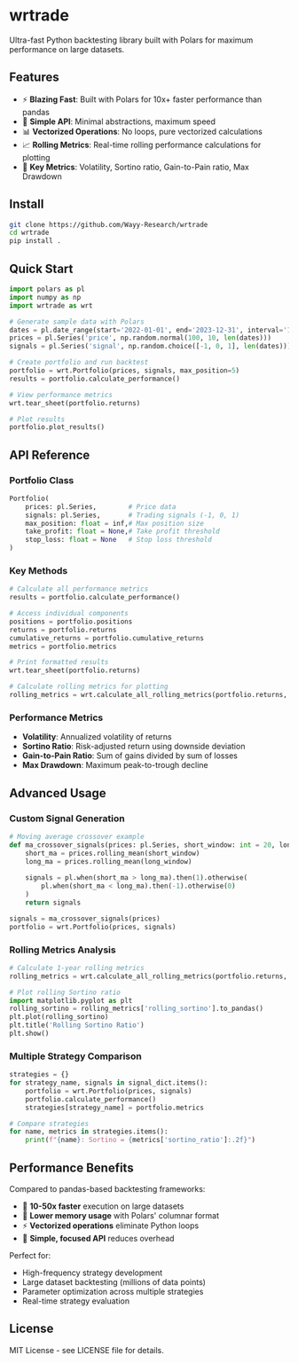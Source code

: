 # wrtrade

Ultra-fast Python backtesting library built with Polars for maximum performance on large datasets.

## Features

- ⚡ **Blazing Fast**: Built with Polars for 10x+ faster performance than pandas
- 🔧 **Simple API**: Minimal abstractions, maximum speed
- 📊 **Vectorized Operations**: No loops, pure vectorized calculations
- 📈 **Rolling Metrics**: Real-time rolling performance calculations for plotting
- 🎯 **Key Metrics**: Volatility, Sortino ratio, Gain-to-Pain ratio, Max Drawdown

## Install

```bash
git clone https://github.com/Wayy-Research/wrtrade
cd wrtrade
pip install .
```

## Quick Start

```python
import polars as pl
import numpy as np
import wrtrade as wrt

# Generate sample data with Polars
dates = pl.date_range(start='2022-01-01', end='2023-12-31', interval='1d')
prices = pl.Series('price', np.random.normal(100, 10, len(dates)))
signals = pl.Series('signal', np.random.choice([-1, 0, 1], len(dates)))

# Create portfolio and run backtest
portfolio = wrt.Portfolio(prices, signals, max_position=5)
results = portfolio.calculate_performance()

# View performance metrics
wrt.tear_sheet(portfolio.returns)

# Plot results
portfolio.plot_results()
```

## API Reference

### Portfolio Class

```python
Portfolio(
    prices: pl.Series,        # Price data
    signals: pl.Series,       # Trading signals (-1, 0, 1)
    max_position: float = inf,# Max position size
    take_profit: float = None,# Take profit threshold
    stop_loss: float = None   # Stop loss threshold
)
```

### Key Methods

```python
# Calculate all performance metrics
results = portfolio.calculate_performance()

# Access individual components
positions = portfolio.positions
returns = portfolio.returns
cumulative_returns = portfolio.cumulative_returns
metrics = portfolio.metrics

# Print formatted results
wrt.tear_sheet(portfolio.returns)

# Calculate rolling metrics for plotting
rolling_metrics = wrt.calculate_all_rolling_metrics(portfolio.returns, window=252)
```

### Performance Metrics

- **Volatility**: Annualized volatility of returns
- **Sortino Ratio**: Risk-adjusted return using downside deviation
- **Gain-to-Pain Ratio**: Sum of gains divided by sum of losses
- **Max Drawdown**: Maximum peak-to-trough decline

## Advanced Usage

### Custom Signal Generation

```python
# Moving average crossover example
def ma_crossover_signals(prices: pl.Series, short_window: int = 20, long_window: int = 50):
    short_ma = prices.rolling_mean(short_window)
    long_ma = prices.rolling_mean(long_window)
    
    signals = pl.when(short_ma > long_ma).then(1).otherwise(
        pl.when(short_ma < long_ma).then(-1).otherwise(0)
    )
    return signals

signals = ma_crossover_signals(prices)
portfolio = wrt.Portfolio(prices, signals)
```

### Rolling Metrics Analysis

```python
# Calculate 1-year rolling metrics
rolling_metrics = wrt.calculate_all_rolling_metrics(portfolio.returns, window=252)

# Plot rolling Sortino ratio
import matplotlib.pyplot as plt
rolling_sortino = rolling_metrics['rolling_sortino'].to_pandas()
plt.plot(rolling_sortino)
plt.title('Rolling Sortino Ratio')
plt.show()
```

### Multiple Strategy Comparison

```python
strategies = {}
for strategy_name, signals in signal_dict.items():
    portfolio = wrt.Portfolio(prices, signals)
    portfolio.calculate_performance()
    strategies[strategy_name] = portfolio.metrics

# Compare strategies
for name, metrics in strategies.items():
    print(f"{name}: Sortino = {metrics['sortino_ratio']:.2f}")
```

## Performance Benefits

Compared to pandas-based backtesting frameworks:

- 🚀 **10-50x faster** execution on large datasets
- 💾 **Lower memory usage** with Polars' columnar format
- ⚡ **Vectorized operations** eliminate Python loops
- 🔧 **Simple, focused API** reduces overhead

Perfect for:
- High-frequency strategy development
- Large dataset backtesting (millions of data points)
- Parameter optimization across multiple strategies
- Real-time strategy evaluation

## License

MIT License - see LICENSE file for details.
